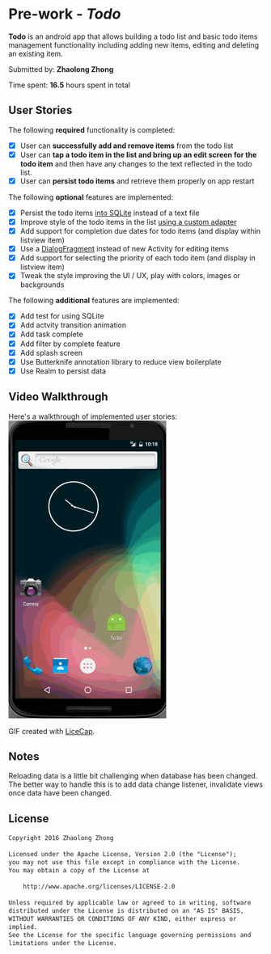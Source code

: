 # Pre-work - *Todo*

**Todo** is an android app that allows building a todo list and basic todo items management functionality including adding new items, editing and deleting an existing item.

Submitted by: **Zhaolong Zhong**

Time spent: **16.5** hours spent in total

## User Stories

The following **required** functionality is completed:

* [x] User can **successfully add and remove items** from the todo list
* [x] User can **tap a todo item in the list and bring up an edit screen for the todo item** and then have any changes to the text reflected in the todo list.
* [x] User can **persist todo items** and retrieve them properly on app restart

The following **optional** features are implemented:

* [x] Persist the todo items [into SQLite](http://guides.codepath.com/android/Persisting-Data-to-the-Device#sqlite) instead of a text file
* [x] Improve style of the todo items in the list [using a custom adapter](http://guides.codepath.com/android/Using-an-ArrayAdapter-with-ListView)
* [x] Add support for completion due dates for todo items (and display within listview item)
* [x] Use a [DialogFragment](http://guides.codepath.com/android/Using-DialogFragment) instead of new Activity for editing items
* [x] Add support for selecting the priority of each todo item (and display in listview item)
* [x] Tweak the style improving the UI / UX, play with colors, images or backgrounds

The following **additional** features are implemented:

* [x] Add test for using SQLite
* [x] Add actvity transition animation
* [x] Add task complete
* [x] Add filter by complete feature
* [x] Add splash screen
* [x] Use Butterknife annotation library to reduce view boilerplate
* [x] Use Realm to persist data

## Video Walkthrough 

Here's a walkthrough of implemented user stories:
![Video Walkthrough](todo.gif)

GIF created with [LiceCap](http://www.cockos.com/licecap/).

## Notes

Reloading data is a little bit challenging when database has been changed. The better way to handle this is to add data change listener, invalidate views once data have been changed.

## License

    Copyright 2016 Zhaolong Zhong

    Licensed under the Apache License, Version 2.0 (the "License");
    you may not use this file except in compliance with the License.
    You may obtain a copy of the License at

        http://www.apache.org/licenses/LICENSE-2.0

    Unless required by applicable law or agreed to in writing, software
    distributed under the License is distributed on an "AS IS" BASIS,
    WITHOUT WARRANTIES OR CONDITIONS OF ANY KIND, either express or implied.
    See the License for the specific language governing permissions and
    limitations under the License.
